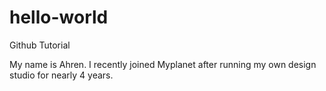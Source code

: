 # hello-world
Github Tutorial

My name is Ahren. I recently joined Myplanet after running my own design studio for nearly 4 years.
